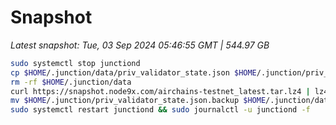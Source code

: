 # Snapshot

_Latest snapshot: Tue, 03 Sep 2024 05:46:55 GMT | 544.97 GB_

```bash
sudo systemctl stop junctiond
cp $HOME/.junction/data/priv_validator_state.json $HOME/.junction/priv_validator_state.json.backup
rm -rf $HOME/.junction/data 
curl https://snapshot.node9x.com/airchains-testnet_latest.tar.lz4 | lz4 -dc - | tar -xf - -C $HOME/.junction
mv $HOME/.junction/priv_validator_state.json.backup $HOME/.junction/data/priv_validator_state.json
sudo systemctl restart junctiond && sudo journalctl -u junctiond -f
```

```
```
